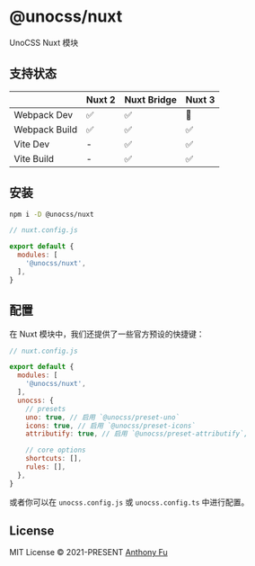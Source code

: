 # @unocss/nuxt

UnoCSS Nuxt 模块

## 支持状态

| | Nuxt 2 | Nuxt Bridge | Nuxt 3 |
| --- | --- | --- | --- |
| Webpack Dev | ✅ | ✅ | 🚧 |
| Webpack Build | ✅ | ✅ | ✅ |
| Vite Dev | - | ✅ | ✅ |
| Vite Build | - | ✅ | ✅ |

## 安装

```bash
npm i -D @unocss/nuxt
```

```js
// nuxt.config.js

export default {
  modules: [
    '@unocss/nuxt',
  ],
}
```

## 配置

在 Nuxt 模块中，我们还提供了一些官方预设的快捷键：

```js
// nuxt.config.js

export default {
  modules: [
    '@unocss/nuxt',
  ],
  unocss: {
    // presets
    uno: true, // 启用 `@unocss/preset-uno`
    icons: true, // 启用 `@unocss/preset-icons`
    attributify: true, // 启用 `@unocss/preset-attributify`,

    // core options
    shortcuts: [],
    rules: [],
  },
}
```

或者你可以在 `unocss.config.js` 或 `unocss.config.ts` 中进行配置。

## License

MIT License &copy; 2021-PRESENT [Anthony Fu](https://github.com/antfu)